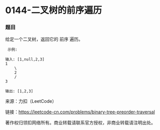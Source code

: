 # 0144-二叉树的前序遍历

### 题目

给定一个二叉树，返回它的 前序 遍历。

     示例:

    输入: [1,null,2,3]  
    1
        \
        2
        /
    3 

    输出: [1,2,3]

来源：力扣（LeetCode）

链接：https://leetcode-cn.com/problems/binary-tree-preorder-traversal

著作权归领扣网络所有。商业转载请联系官方授权，非商业转载请注明出处。